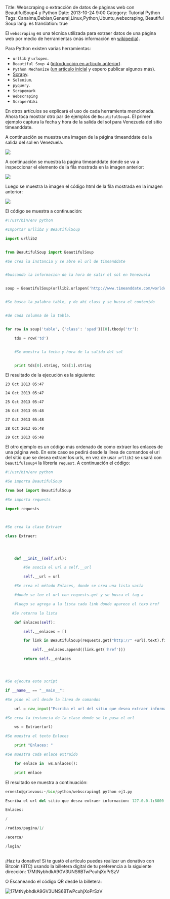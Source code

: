 Title: Webscraping o extracción de datos de páginas web con BeautifulSoup4 y Python
Date: 2013-10-24 9:00
Category: Tutorial Python
Tags: Canaima,Debian,General,Linux,Python,Ubuntu,webscraping, Beautiful Soup
lang: es
translation: true

El `webscraping` es una técnica utilizada para extraer datos de una página web por medio de herramientas (más información en [wikipedia](https://es.wikipedia.org/wiki/Web_scraping)).

Para Python existen varias herramientas:

- `urllib` y `urlopen`.
- `Beautiful Soup 4` ([introducción en artículo anterior](https://www.seraph.to/una-introduccion-a-beautiful-soup-4-en-python.html#una-introduccion-a-beautiful-soup-4-en-python)).
- `Python Mechanize` ([un artículo inicial](https://www.seraph.to/emulando-la-navegacion-en-python-con-mechanize-parte-1.html) y espero publicar algunos más).
- [Scrapy](https://scrapy.org/).
- `Selenium`.
- `pyquery`.
- `Scrapemark`
- `Webscraping`
- `ScraperWiki`

En otros artículos se explicará el uso de cada herramienta mencionada. Ahora toca mostrar otro par de ejemplos de `BeautifulSoup4`.
El primer ejemplo captura la fecha y hora de la salida del sol para Venezuela del sitio timeanddate.

A continuación se muestra una imagen de la página timeanddate de la salida del sol en Venezuela.

![](./images/webscrapingoextracciondedatosdepaginaswebconbeautifulsoup4ypython-1.png) 

A continuación se muestra la página timeanddate donde se va a inspeccionar el elemento de la fila mostrada en la imagen anterior:

![](./images/webscrapingoextracciondedatosdepaginaswebconbeautifulsoup4ypython-2.png) 

Luego se muestra la imagen el código html de la fila mostrada en la imagen anterior:

![](./images/webscrapingoextracciondedatosdepaginaswebconbeautifulsoup4ypython-3.png) 

El código se muestra a continuación:
```python
#!/usr/bin/env python

#Importar urllib2 y BeautifulSoup

import urllib2


from BeautifulSoup import BeautifulSoup

#Se crea la instancia y se abre el url de timeanddate 


#buscando la informacion de la hora de salir el sol en Venezuela


soup = BeautifulSoup(urllib2.urlopen('http://www.timeanddate.com/worldclock/astronomy.html?n=58').read())


#Se busca la palabra table, y de ahi class y se busca el contenido


#de cada columna de la tabla.


for row in soup('table', {'class': 'spad'})[0].tbody('tr'):

    tds = row('td')


    #Se muestra la fecha y hora de la salida del sol


    print tds[0].string, tds[1].string
```

El resultado de la ejecución es la siguiente:
```
23 Oct 2013 05:47

24 Oct 2013 05:47

25 Oct 2013 05:47

26 Oct 2013 05:48

27 Oct 2013 05:48

28 Oct 2013 05:48

29 Oct 2013 05:48
```

El otro ejemplo es un código más ordenado de como extraer los enlaces de una página web.
En este caso se pedirá desde la línea de comandos el url del sitio que se desea extraer los urls, en vez de usar `urllib2` se usará con `beautifulsoup4` la librería `request`.
A continuación el código:

```python
#!/usr/bin/env python

#Se importa BeautifulSoup

from bs4 import BeautifulSoup

#Se importa requests

import requests



#Se crea la clase Extraer 

class Extraer:




    def __init__(self,url):

        #Se asocia el url a self.__url

        self.__url = url

    #Se crea el método Enlaces, donde se crea una lista vacía

    #donde se lee el url con requests.get y se busca el tag a

    #luego se agrega a la lista cada link donde aparece el texo href

   #Se retorna la lista

    def Enlaces(self):

        self.__enlaces = []

        for link in BeautifulSoup(requests.get("http://" +url).text).find_all('a'):

            self.__enlaces.append((link.get('href')))

        return self.__enlaces




#Se ejecuta este script

if __name__ == "__main__":

#Se pide el url desde la línea de comandos

    url = raw_input("Escriba el url del sitio que desea extraer informacion: ")

#Se crea la instancia de la clase donde se le pasa el url

    ws = Extraer(url)

#Se muestra el texto Enlaces

    print "Enlaces: "

#Se muestra cada enlace extraído

    for enlace in  ws.Enlaces():

    print enlace
```
El resultado se muestra a continuación:
```python
ernesto@grievous:~/bin/python/webscraping$ python ej1.py 

Escriba el url del sitio que desea extraer informacion: 127.0.0.1:8000

Enlaces: 

/

/radios/pagina/1/

/acerca/

/login/
```

##  ##
¡Haz tu donativo!
Si te gustó el artículo puedes realizar un donativo con Bitcoin (BTC)
usando la billetera digital de tu preferencia a la siguiente
dirección: 17MtNybhdkA9GV3UNS6BTwPcuhjXoPrSzV

O Escaneando el código QR desde la billetera:

![17MtNybhdkA9GV3UNS6BTwPcuhjXoPrSzV](./images/17MtNybhdkA9GV3UNS6BTwPcuhjXoPrSzV.png)